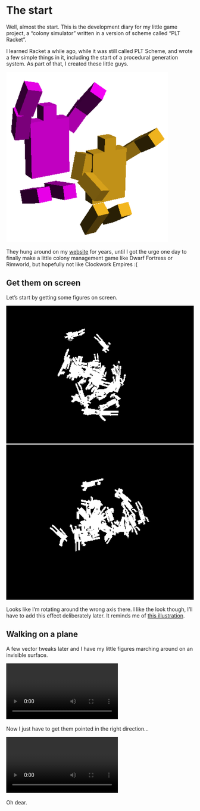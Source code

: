 # The start

Well, almost the start.  This is the development diary for my little game project, a “colony simulator” written in a version of scheme called “PLT Racket”.

I learned Racket a while ago, while it was still called PLT Scheme, and wrote a few simple things in it, including the start of a procedural generation system.  As part of that, I created these little guys.

![Leaping figures](ohyeah.png)

They hung around on my [website](http://praeceptamachinae.com/) for years, until I got the urge one day to finally make a little colony management game like Dwarf Fortress or Rimworld, but hopefully not like Clockwork Empires :(


## Get them on screen

Let’s start by getting some figures on screen.

![Figures](flyingfigures1.png)
![Figures](flyingfigures2.png)

Looks like I’m rotating around the wrong axis there.  I like the look though, I’ll have to add this effect deliberately later.  It reminds me of [this illustration](https://commons.wikimedia.org/wiki/File:Paradiso_Canto_31.jpg).

## Walking on a plane

A few vector tweaks later and I have my little figures marching around on an invisible surface.

![Walking around](walkingbackwards.mov)

Now I just have to get them pointed in the right direction…

![Walking around](walkingbackwards.mov)

Oh dear.



